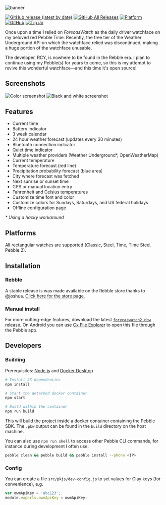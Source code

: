 ![banner](https://i.imgur.com/snWbbf5.png)

[![GitHub release (latest by date)](https://img.shields.io/github/v/release/mattrossman/forecaswatch2?label=latest&color=85C1E9&logo=data:image/png;base64,iVBORw0KGgoAAAANSUhEUgAAABgAAAAYCAQAAABKfvVzAAAAAmJLR0QA/4ePzL8AAAC0SURBVDjLldLLCcJAFEbhP4oIE1xYhw1pA4JWYRGCVbhxoTshWIUNaAnBgB4XBiTJ3HncbALznXAZIpnDmHnnmSqAS470p2Fn8wrfNEzS+INX++ZS+J6CRZu4lGWWEgVPT2DsfmfFwbMSjiuxcXn8H5gX6Q+S+ZtRDofT7/uXRF5RSmJEncEliS2fDC5JrCPJjVn/lwglQx5M/NxMbO5NwnyQxHknSeOSxIaac+feo0lhn30BIXaN/u4MXmAAAAAASUVORK5CYII=)](https://github.com/mattrossman/forecaswatch2/releases/latest)
[![GitHub All Releases](https://img.shields.io/github/downloads/mattrossman/forecaswatch2/total?label=downloads&logo=data:image/png;base64,iVBORw0KGgoAAAANSUhEUgAAABgAAAAYCAMAAADXqc3KAAAACXBIWXMAAAsTAAALEwEAmpwYAAAAM1BMVEUAAAD///////////////v///z///z///z///v///v///v///v///v///3///z///z///xB67/PAAAAEHRSTlMAERwgPExhYouMjY6P1N7g8FyKngAAAF5JREFUKM/VjksOgCAMBR+IH0CB+59WEBpTPsYts+tM2hTIiLUgwFGhoKYN+xVxFFyatlx0qDhox3Cv32tm4FnR/CtL3lTvUmk8cCZvgW7p+lgG/j9yaZBP8KHBf4QbpMkNa908ZS8AAAAASUVORK5CYII=)](https://github.com/mattrossman/forecaswatch2/releases/latest/download/forecaswatch2.pbw)
[![Platform](https://img.shields.io/badge/platform-aplite%20%7C%20basalt%20%7C%20diorite-red?logo=data:image/png;base64,iVBORw0KGgoAAAANSUhEUgAAABgAAAAYCAQAAABKfvVzAAAAAmJLR0QA/4ePzL8AAAC1SURBVDjL1ZSxDoIwFEWbMOLE6qgYdlb5FUkMFEOMox8pJsJg/A4HmGqOkwZtoTRx8b7t5p6h6X1PCIMIiIgIxBQxo+GlGt8OHOhrb4t73D6AK944sONbxVg8p9OAjmwovuLBiRLZm5IKxdIMpMBacxNgYwYkEGtuDNyZuwEG3waEbsDR9Q3yb4AUSFw+LkRRadU4o1gMtSmj1crXsh3ra6EB+W8XyHlFhcCnfscvE46A7cw8Ab9fQsIsgqKzAAAAAElFTkSuQmCC)](https://developer.rebble.io/developer.pebble.com/guides/tools-and-resources/hardware-information/index.html)
[![GitHub](https://img.shields.io/github/license/mattrossman/forecaswatch2?color=blue&logo=data%3Aimage%2Fpng%3Bbase64%2CiVBORw0KGgoAAAANSUhEUgAAABgAAAAYCAYAAADgdz34AAAACXBIWXMAAAsTAAALEwEAmpwYAAAB7ElEQVRIie2TPWsUURSGnxsWjLosIgTJLpL8AbWwUKwjgpg%2FYEAQxCiCSLKgsAppBG38AFNolU72P4hlrLZQEwsVxSD4AWmyKFmLPBY5wWGys9ktBAtfGJh73o9z7p078K9ATeqkOqWmv9Fg0j84269vaIAelcx7u19TaSeBOgocBYaBlxE%2Bop4BWimlL32PqJ5Sj6hVdVZtqRsWYyM0dbUW3tNF4eM9gt6py5n1ctSKMF7U5IL6NkRN9ZxaC24uEzAXtVponkb9vTrd64h2qSshvpzjtjXIcBej%2FlkdznL5WzQNjALPgUZeXDQUcCs8B4BLRcI96lf1cXyPjjqz0w7Ua6EdU59Ext5uDa6rP9VqrB%2Bq39VyUQO1rH5TH8S6Ghk38uEVdVW9k6mNqG210aNBQ11TRzK%2Bu5FVASjFywKwH9id%2B4AfgLr6usuOJ4E68BG4om5Rw5G1oJ4vAevAsSCvbju7TYwV1PbFc7gLfxxYH0op%2FQJOAktdRB3gNvCoCzcfXKcLtwRMpJQ6JYCU0hvgkHoipqkAn4BnKaVVgMwREB6Bm%2Bp9YCJ2tAa8SiktbulKOdMisMgAiAGag3i2QZ2JG7WFdvYf6TlAj9CDwBSbt2IWKOckbeAe8ANoppRWBp26Zf94MVD4f2TxGzyXVgXKldOBAAAAAElFTkSuQmCC)](https://www.gnu.org/licenses/gpl-3.0)
[![Tip jar](https://img.shields.io/badge/%24%20tip%20jar-PayPal-253B80)](https://paypal.me/mttrssmn)


Once upon a time I relied on *ForecasWatch* as the daily driver watchface on my beloved red Pebble Time. Recently, the free tier of the Weather Underground API on which the watchface relied was discontinued, making a huge portion of the watchface unusable.

The developer, RCY, is nowhere to be found in the Rebble era. I plan to continue using my Pebble(s) for years to come, so this is my attempt to revive this wonderful watchface—and this time it's open source!

## Screenshots

<div>
    <img src="screenshot/v1.14.0/color-composite.png" alt="Color screenshot" style="display:inline-block;vertical-align: middle;">
    <img src="screenshot/v1.14.0/bw-composite.png" alt="Black and white screenshot" style="display:inline-block;vertical-align: middle;">
</div>

## Features

* Current time
* Battery indicator
* 3 week calendar
* 24 hour weather forecast (updates every 30 minutes)
* Bluetooth connection indicator
* Quiet time indicator
* Multiple weather providers (Weather Underground*, OpenWeatherMap)
* Current temperature
* Temperature forecast (red line)
* Precipitation probability forecast (blue area)
* City where forecast was fetched
* Next sunrise or sunset time
* GPS or manual location entry
* Fahrenheit and Celsius temperatures
* Customize time font and color
* Customize colors for Sundays, Saturdays, and US federal holidays
* Offline configuration page

*\* Using a hacky workaround*

## Platforms

All rectangular watches are supported (Classic, Steel, Time, Time Steel, Pebble 2).

## Installation

### Rebble

A stable release is was made available on the Rebble store thanks to @joshua. [Click here for the store page.](https://apps.rebble.io/en_US/application/5dcdca6ac393f50cf6dbc264)

### Manual install

For more cutting-edge features, download the latest [`forecaswatch2.pbw`](https://github.com/mattrossman/forecaswatch2/releases/latest/download/forecaswatch2.pbw) release. On Android you can use [Cx File Explorer](https://play.google.com/store/apps/details?id=com.cxinventor.file.explorer) to open this file through the Pebble app.

## Developers

### Building

Prerequisites: [Node.js](https://nodejs.org/en/) and [Docker Desktop](https://docs.docker.com/get-docker/)

```bash
# Install JS dependencies
npm install

# Start the detached docker container
npm start

# Build within the container
npm run build
```

This will build the project inside a docker container containing the Pebble SDK. The `.pbw` output can be found in the `build` directory on the host machine.

You can also use `npm run shell` to access other Pebble CLI commands, for instance during development I often use:

```bash
pebble clean && pebble build && pebble install --phone <IP>
```

### Config
You can create a file `src/pkjs/dev-config.js` to set values for Clay keys (for convenience), e.g.

```javascript
var owmApiKey = 'abc123';
module.exports.owmApiKey = owmApiKey;
```

